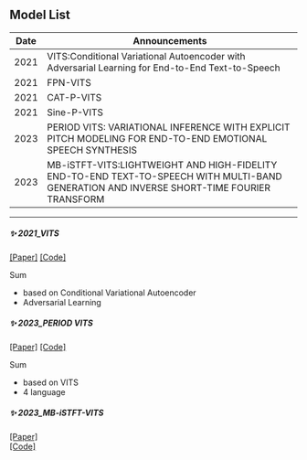 

## Model List

| Date 	| Announcements 	|
|-	|-	|
| 2021	| VITS:Conditional Variational Autoencoder with Adversarial Learning for End-to-End Text-to-Speech	|
| 2021	| FPN-VITS |
| 2021	| CAT-P-VITS |
| 2021	| Sine-P-VITS |
| 2023	| PERIOD VITS: VARIATIONAL INFERENCE WITH EXPLICIT PITCH MODELING FOR END-TO-END EMOTIONAL SPEECH SYNTHESIS|
| 2023	| MB-iSTFT-VITS:LIGHTWEIGHT AND HIGH-FIDELITY END-TO-END TEXT-TO-SPEECH WITH MULTI-BAND GENERATION AND INVERSE SHORT-TIME FOURIER TRANSFORM|
---------------------------------------------------------------------------


 
##### ✨ 2021_VITS
[[Paper]](https://arxiv.org/pdf/2106.06103.pdf)
[[Code]](https://github.com/jaywalnut310/vits)

Sum
- based on Conditional Variational Autoencoder
- Adversarial Learning

##### ✨ 2023_PERIOD VITS
[[Paper]](https://arxiv.org/pdf/2210.15964.pdf)
[[Code]](https://github.com/ORI-Muchim/PolyLangVITS)

Sum
- based on VITS
- 4 language

##### ✨ 2023_MB-iSTFT-VITS

[[Paper]](https://arxiv.org/pdf/2210.15975.pdf)  
[[Code]](https://github.com/misakiudon/MB-iSTFT-VITS-multilingual/tree/main)
